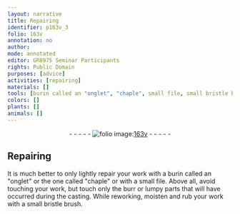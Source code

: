 ```yaml
---
layout: narrative
title: Repairing
identifier: p163v_3
folio: 163v
annotation: no
author:
mode: annotated
editor: GR8975 Seminar Participants
rights: Public Domain
purposes: [advice]
activities: [repairing]
materials: []
tools: [burin called an "onglet", "chaple", small file, small bristle brush]
colors: []
plants: []
animals: []
---
```


 <div class="folio" align="center">- - - - - <a href="http://gallica.bnf.fr/ark:/12148/btv1b10500001g/f332.image" target="_blank"><img src="https://cu-mkp.github.io/GR8975-edition/assets/photo-icon.png" alt="folio image: " style="display:inline-block; margin-bottom:-3px;"/>163v</a> - - - - - </div> <span class="activity"></span> 

## Repairing

 
It is much better to only lightly repair your work with a <span class="tool">burin called an "onglet"</span> or the one called <span class="tool">"chaple"</span> or with a <span class="tool">small file</span>. Above all, avoid touching your work, but touch only the burr or lumpy parts that will have occurred during the casting. While reworking, moisten and rub your work with a <span class="tool">small bristle brush</span>.
 